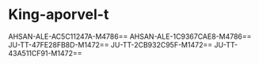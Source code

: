 # King-aporvel-t

AHSAN-ALE-AC5C11247A-M4786==
AHSAN-ALE-1C9367CAE8-M4786==
JU-TT-47FE28FB8D-M1472==
JU-TT-2CB932C95F-M1472==
JU-TT-43A511CF91-M1472==
